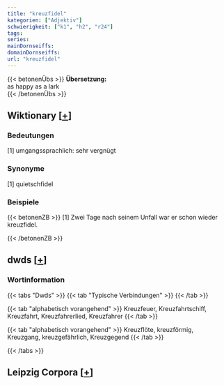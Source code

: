 ```yaml
---
title: "kreuzfidel"
kategorien: ["Adjektiv"]
schwierigkeit: ["k1", "h2", "r24"]
tags:
series:
mainDornseiffs:
domainDornseiffs:
url: "kreuzfidel"
---
```


{{< betonenÜbs >}}
**Übersetzung:**  
as happy as a lark  
{{< /betonenÜbs >}}

## Wiktionary [[+](https://de.wiktionary.org/wiki/kreuzfidel)]

### Bedeutungen
[1] umgangssprachlich: sehr vergnügt  

### Synonyme
[1] quietschfidel  

### Beispiele
{{< betonenZB >}}
[1] Zwei Tage nach seinem Unfall war er schon wieder kreuzfidel.  

{{< /betonenZB >}}


## dwds [[+](https://www.dwds.de/wb/kreuzfidel)]

### Wortinformation
{{< tabs "Dwds" >}}
{{< tab "Typische Verbindungen" >}}
{{< /tab >}}

{{< tab "alphabetisch vorangehend" >}}
Kreuzfeuer, Kreuzfahrtschiff, Kreuzfahrt, Kreuzfahrerlied, Kreuzfahrer
{{< /tab >}}

{{< tab "alphabetisch vorangehend" >}}
Kreuzflöte, kreuzförmig, Kreuzgang, kreuzgefährlich, Kreuzgegend
{{< /tab >}}

{{< /tabs >}}

## Leipzig Corpora [[+](https://corpora.uni-leipzig.de/en/res?word=kreuzfidel&corpusId=deu_newscrawl-public_2018)]

